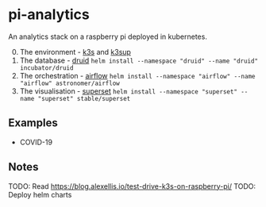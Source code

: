 # pi-analytics

An analytics stack on a raspberry pi deployed in kubernetes.

0. The environment - [k3s](https://github.com/rancher/k3s)
and [k3sup](https://github.com/alexellis/k3sup)
1. The database - [druid](https://github.com/apache/druid)
`helm install --namespace "druid" --name "druid" incubator/druid`
2. The orchestration - [airflow](https://github.com/apache/airflow)
`helm install --namespace "airflow" --name "airflow" astronomer/airflow`
3. The visualisation - [superset](https://github.com/apache/incubator-superset)
`helm install --namespace "superset" --name "superset" stable/superset`

## Examples

- COVID-19

## Notes

TODO: Read https://blog.alexellis.io/test-drive-k3s-on-raspberry-pi/
TODO: Deploy helm charts
